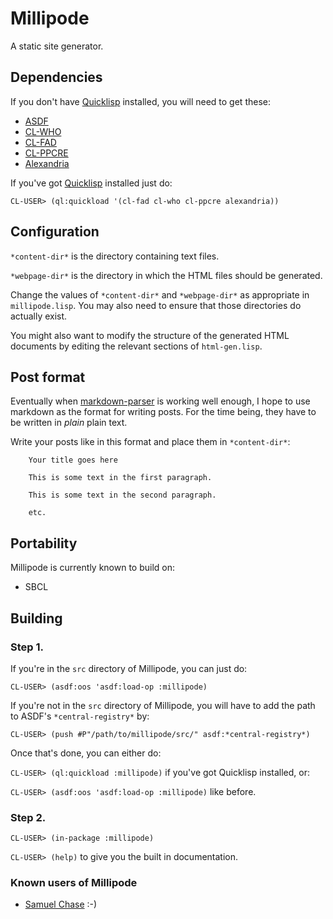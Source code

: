 # Millipode

A static site generator.

## Dependencies

If you don't have [Quicklisp](http://www.quicklisp.org/) installed, you
will need to get these:

- [ASDF](http://common-lisp.net/project/asdf/)
- [CL-WHO](http://weitz.de/cl-who/)
- [CL-FAD](http://weitz.de/cl-fad/)
- [CL-PPCRE](http://weitz.de/cl-ppcre/)
- [Alexandria](http://common-lisp.net/project/alexandria/)

If you've got [Quicklisp](http://www.quicklisp.org/) installed just do:

`CL-USER> (ql:quickload '(cl-fad cl-who cl-ppcre alexandria))`

## Configuration

`*content-dir*` is the directory containing text files.

`*webpage-dir*` is the directory in which the HTML files should be
generated.

Change the values of `*content-dir*` and `*webpage-dir*` as
appropriate in `millipode.lisp`. You may also need to ensure that those
directories do actually exist.

You might also want to modify the structure of the generated HTML
documents by editing the relevant sections of `html-gen.lisp`.

## Post format

Eventually when [markdown-parser](https://github.com/samebchase) is
working well enough, I hope to use markdown as the format for writing
posts. For the time being, they have to be written in _plain_ plain
text.

Write your posts like in this format and place them in
`*content-dir*`:

		Your title goes here

		This is some text in the first paragraph.

		This is some text in the second paragraph.

		etc.

## Portability

Millipode is currently known to build on:
- SBCL

## Building

### Step 1.

If you're in the `src` directory of Millipode, you can just do:

`CL-USER> (asdf:oos 'asdf:load-op :millipode)`

If you're not in the `src` directory of Millipode, you will have to
add the path to ASDF's `*central-registry*` by:

`CL-USER> (push #P"/path/to/millipode/src/" asdf:*central-registry*)`

Once that's done, you can either do:

`CL-USER> (ql:quickload :millipode)` if you've got Quicklisp installed, or:

`CL-USER> (asdf:oos 'asdf:load-op :millipode)` like before.

### Step 2.

`CL-USER> (in-package :millipode)`

`CL-USER> (help)` to give you the built in documentation.

### Known users of Millipode

- [Samuel Chase](http://www.samebchase.com/) :-)